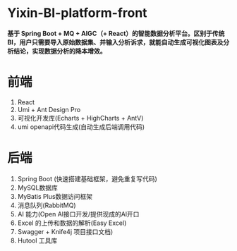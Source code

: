 # Yixin-BI-platform-front
**基于 Spring Boot + MQ + AIGC（+ React）的智能数据分析平台。区别于传统 BI，用户只需要导入原始数据集、并输入分析诉求，就能自动生成可视化图表及分析结论，实现数据分析的降本增效。**
# 前端
1. React
2. Umi + Ant Design Pro
3. 可视化开发库(Echarts + HighCharts + AntV)
4. umi openapi代码生成(自动生成后端调用代码) 

# 后端
1. Spring Boot (快速搭建基础框架，避免重复写代码)
2. MySQL数据库
3. MyBatis Plus数据访问框架
4. 消息队列(RabbitMQ)
5. AI 能力(Open Al接口开发/提供现成的Al开口
6. Excel 的上传和数据的解析(Easy Excel)
7. Swagger + Knife4j 项目接口文档)
8. Hutool 工具库